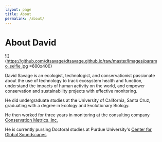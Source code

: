 ```yaml
---
layout: page
title: About
permalink: /about/
---
```

# About David
![](https://github.com/dtsavage/dtsavage.github.io/raw/master/Images/paramo_selfie.jpg =600x400)

David Savage is an ecologist, technologist, and conservationist passionate about the use of technology to track ecosystem health and function, understand the impacts of human activity on the world, and empower conservation and sustainability projects with effective monitoring.

He did undergraduate studies at the University of California, Santa Cruz, graduating with a degree in Ecology and Evolutionary Biology.

He then worked for three years in monitoring at the consulting company [Conservation Metrics, Inc.](conservationmetrics.com)

He is currently pursing Doctoral studies at Purdue University's [Center for Global Soundscapes](https://centerforglobalsoundscapes.org/)
